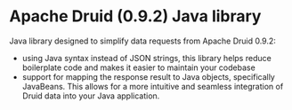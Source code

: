 # Apache Druid (0.9.2) Java library 
Java library designed to simplify data requests from Apache Druid 0.9.2:
- using Java syntax instead of JSON strings, this library helps reduce boilerplate code and makes it easier to maintain your codebase
- support for mapping the response result to Java objects, specifically JavaBeans. This allows for a more intuitive and seamless integration of Druid data into your Java application.

